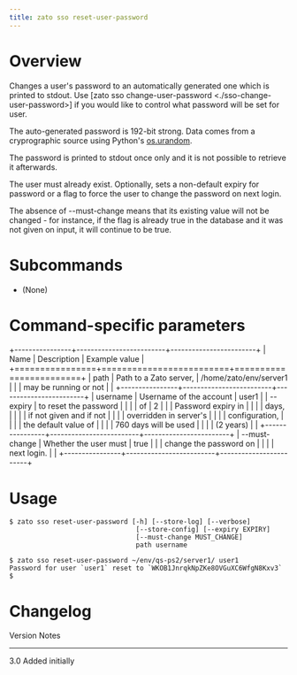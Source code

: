 ```yaml
---
title: zato sso reset-user-password
---
```


Overview
========

Changes a user\'s password to an automatically generated one which is printed to stdout. Use
[zato sso change-user-password \<./sso-change-user-password\>] if you would like to control what password
will be set for user.

The auto-generated password is 192-bit strong. Data comes from a cryprographic source using Python\'s
[os.urandom](https://docs.python.org/2/library/os.html#os.urandom).

The password is printed to stdout once only and it is not possible to retrieve it afterwards.

The user must already exist. Optionally, sets a non-default expiry for password or a flag to force the user to change
the password on next login.

The absence of \--must-change means that its existing value will not be changed - for instance, if the flag is
already true in the database and it was not given on input, it will continue to be true.

Subcommands
===========

-   (None)

Command-specific parameters
===========================

+----------------+-------------------------+------------------------+
| Name           | Description             | Example value          |
+================+=========================+========================+
| path           | Path to a Zato server,  | /home/zato/env/server1 |
|                | may be running or not   |                        |
+----------------+-------------------------+------------------------+
| username       | Username of the account | user1                  |
| \--expiry      | to reset the password   |                        |
|                | of                      | 2                      |
|                | Password expiry in      |                        |
|                | days,                   |                        |
|                | if not given and if not |                        |
|                | overridden in server\'s |                        |
|                | configuration,          |                        |
|                | the default value of    |                        |
|                | 760 days will be used   |                        |
|                | (2 years)               |                        |
+----------------+-------------------------+------------------------+
| \--must-change | Whether the user must   | true                   |
|                | change the password on  |                        |
|                | next login.             |                        |
+----------------+-------------------------+------------------------+

Usage
=====

    $ zato sso reset-user-password [-h] [--store-log] [--verbose]
                                    [--store-config] [--expiry EXPIRY]
                                    [--must-change MUST_CHANGE]
                                    path username

    $ zato sso reset-user-password ~/env/qs-ps2/server1/ user1
    Password for user `user1` reset to `WKOB1JnrqkNpZKe8OVGuXC6WfgN8Kxv3`
    $

Changelog
=========

  Version   Notes
  --------- -----------------
  3.0       Added initially
